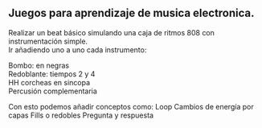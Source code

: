 ## Juegos para aprendizaje de musica electronica.

Realizar un beat básico simulando una caja de ritmos 808 con instrumentación simple.  
Ir añadiendo uno a uno cada instrumento:  


Bombo: en negras  
Redoblante: tiempos 2 y 4  
HH  corcheas en sincopa  
Percusión complementaria   

 
Con esto podemos añadir conceptos como:
Loop
Cambios de energía por capas 
Fills o redobles
Pregunta y respuesta


